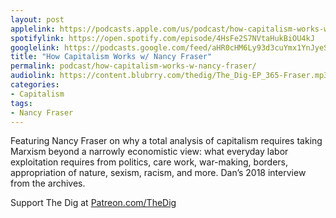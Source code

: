 ```yaml
---
layout: post
applelink: https://podcasts.apple.com/us/podcast/how-capitalism-works-w-nancy-fraser/id1043245989?i=1000570399962
spotifylink: https://open.spotify.com/episode/4HsFe2S7NVtaHukBiOU4kJ
googlelink: https://podcasts.google.com/feed/aHR0cHM6Ly93d3cuYmx1YnJyeS5jb20vZmVlZHMvdGhlZGlnLnhtbA/episode/aHR0cHM6Ly90aGVkaWcuYmx1YnJyeS5uZXQvP3A9MjI0MA?sa=X&ved=0CAUQkfYCahcKEwi44f7r1b-AAxUAAAAAHQAAAAAQNg
title: "How Capitalism Works w/ Nancy Fraser"
permalink: podcast/how-capitalism-works-w-nancy-fraser/
audiolink: https://content.blubrry.com/thedig/The_Dig-EP_365-Fraser.mp3
categories:
- Capitalism
tags:
- Nancy Fraser
---
```

Featuring Nancy Fraser on why a total analysis of capitalism requires taking Marxism beyond a narrowly economistic view: what everyday labor exploitation requires from politics, care work, war-making, borders, appropriation of nature, sexism, racism, and more. Dan’s 2018 interview from the archives.

Support The Dig at [Patreon.com/TheDig](http://Patreon.com/TheDig)
